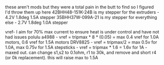 these aren't mods but they were a total pain in the butt to find so I figured I'd throw them up here
42BHH48-151K-24B is my stepper for the extruders - 4.2V 1.8deg 1.5A stepper
35BHH37W-099A-21 is my stepper for everything else - 2.7V 1.8deg 1.0A stepper

vref- I aim for 70% max current to ensure heat is under control and have not had issues
polulu a4988 - vref = tripmax * 8 * (0.05) = max 0.4 vref for 1.0A motors, 0.6 vref for 1.5A motors
DRV8825 - vref = tripmax/2 = max 0.5v for 1.0A, max 0.75v for 1.5A 
stepsticks - vref = tripmax * 1.6 = 1.6v for 1A - maxed out. can change s1,s2 to 0.1ohm, r1 to 30k, and remove and short r4 (or 0k replacement). this will raise max to 1.5A




